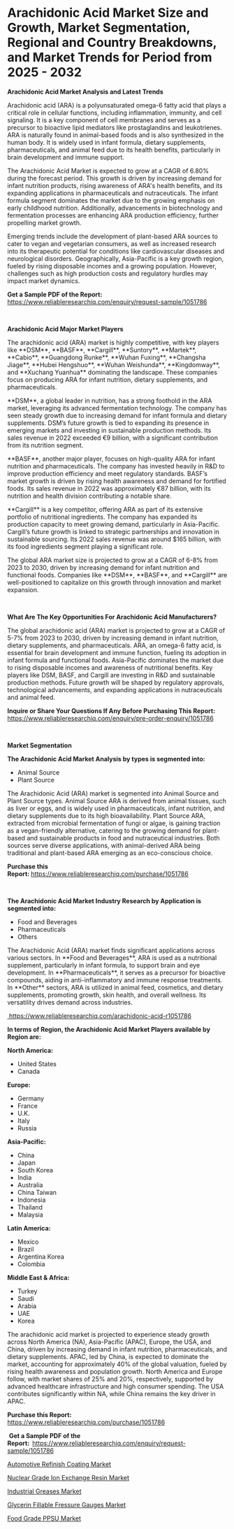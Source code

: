<p><h1>Arachidonic Acid Market Size and Growth, Market Segmentation, Regional and Country Breakdowns, and Market Trends for Period from 2025 -  2032</h1></p><p><strong>Arachidonic Acid Market Analysis and Latest Trends</strong></p>
<p><p>Arachidonic acid (ARA) is a polyunsaturated omega-6 fatty acid that plays a critical role in cellular functions, including inflammation, immunity, and cell signaling. It is a key component of cell membranes and serves as a precursor to bioactive lipid mediators like prostaglandins and leukotrienes. ARA is naturally found in animal-based foods and is also synthesized in the human body. It is widely used in infant formula, dietary supplements, pharmaceuticals, and animal feed due to its health benefits, particularly in brain development and immune support.</p><p>The Arachidonic Acid Market is expected to grow at a CAGR of 6.80% during the forecast period. This growth is driven by increasing demand for infant nutrition products, rising awareness of ARA's health benefits, and its expanding applications in pharmaceuticals and nutraceuticals. The infant formula segment dominates the market due to the growing emphasis on early childhood nutrition. Additionally, advancements in biotechnology and fermentation processes are enhancing ARA production efficiency, further propelling market growth.</p><p>Emerging trends include the development of plant-based ARA sources to cater to vegan and vegetarian consumers, as well as increased research into its therapeutic potential for conditions like cardiovascular diseases and neurological disorders. Geographically, Asia-Pacific is a key growth region, fueled by rising disposable incomes and a growing population. However, challenges such as high production costs and regulatory hurdles may impact market dynamics.</p></p>
<p><strong>Get a Sample PDF of the Report:&nbsp;</strong> <a href="https://www.reliableresearchiq.com/enquiry/request-sample/1051786?utm_campaign=1876&utm_medium=2&utm_source=Github&utm_content=ia&utm_term=24012025&utm_id=arachidonic-acid">https://www.reliableresearchiq.com/enquiry/request-sample/1051786</a></p>
<p>&nbsp;</p>
<p><strong>Arachidonic Acid Major Market Players</strong></p>
<p><p>The arachidonic acid (ARA) market is highly competitive, with key players like **DSM**, **BASF**, **Cargill**, **Suntory**, **Martek**, **Cabio**, **Guangdong Runke**, **Wuhan Fuxing**, **Changsha Jiage**, **Hubei Hengshuo**, **Wuhan Weishunda**, **Kingdomway**, and **Xuchang Yuanhua** dominating the landscape. These companies focus on producing ARA for infant nutrition, dietary supplements, and pharmaceuticals.</p><p>**DSM**, a global leader in nutrition, has a strong foothold in the ARA market, leveraging its advanced fermentation technology. The company has seen steady growth due to increasing demand for infant formula and dietary supplements. DSM’s future growth is tied to expanding its presence in emerging markets and investing in sustainable production methods. Its sales revenue in 2022 exceeded €9 billion, with a significant contribution from its nutrition segment.</p><p>**BASF**, another major player, focuses on high-quality ARA for infant nutrition and pharmaceuticals. The company has invested heavily in R&D to improve production efficiency and meet regulatory standards. BASF’s market growth is driven by rising health awareness and demand for fortified foods. Its sales revenue in 2022 was approximately €87 billion, with its nutrition and health division contributing a notable share.</p><p>**Cargill** is a key competitor, offering ARA as part of its extensive portfolio of nutritional ingredients. The company has expanded its production capacity to meet growing demand, particularly in Asia-Pacific. Cargill’s future growth is linked to strategic partnerships and innovation in sustainable sourcing. Its 2022 sales revenue was around $165 billion, with its food ingredients segment playing a significant role.</p><p>The global ARA market size is projected to grow at a CAGR of 6-8% from 2023 to 2030, driven by increasing demand for infant nutrition and functional foods. Companies like **DSM**, **BASF**, and **Cargill** are well-positioned to capitalize on this growth through innovation and market expansion.</p></p>
<p>&nbsp;</p>
<p><strong>What Are The Key Opportunities For Arachidonic Acid Manufacturers?</strong></p>
<p><p>The global arachidonic acid (ARA) market is projected to grow at a CAGR of 5-7% from 2023 to 2030, driven by increasing demand in infant nutrition, dietary supplements, and pharmaceuticals. ARA, an omega-6 fatty acid, is essential for brain development and immune function, fueling its adoption in infant formula and functional foods. Asia-Pacific dominates the market due to rising disposable incomes and awareness of nutritional benefits. Key players like DSM, BASF, and Cargill are investing in R&D and sustainable production methods. Future growth will be shaped by regulatory approvals, technological advancements, and expanding applications in nutraceuticals and animal feed.</p></p>
<p><strong>Inquire or Share Your Questions If Any Before Purchasing This Report:</strong> <a href="https://www.reliableresearchiq.com/enquiry/pre-order-enquiry/1051786?utm_campaign=1876&utm_medium=2&utm_source=Github&utm_content=ia&utm_term=24012025&utm_id=arachidonic-acid">https://www.reliableresearchiq.com/enquiry/pre-order-enquiry/1051786</a></p>
<p>&nbsp;</p>
<p><strong>Market Segmentation</strong></p>
<p><strong>The Arachidonic Acid Market Analysis by types is segmented into:</strong></p>
<p><ul><li>Animal Source</li><li>Plant Source</li></ul></p>
<p><p>The Arachidonic Acid (ARA) market is segmented into Animal Source and Plant Source types. Animal Source ARA is derived from animal tissues, such as liver or eggs, and is widely used in pharmaceuticals, infant nutrition, and dietary supplements due to its high bioavailability. Plant Source ARA, extracted from microbial fermentation of fungi or algae, is gaining traction as a vegan-friendly alternative, catering to the growing demand for plant-based and sustainable products in food and nutraceutical industries. Both sources serve diverse applications, with animal-derived ARA being traditional and plant-based ARA emerging as an eco-conscious choice.</p></p>
<p><strong>Purchase this Report:&nbsp;</strong><a href="https://www.reliableresearchiq.com/purchase/1051786?utm_campaign=1876&utm_medium=2&utm_source=Github&utm_content=ia&utm_term=24012025&utm_id=arachidonic-acid">https://www.reliableresearchiq.com/purchase/1051786</a></p>
<p>&nbsp;</p>
<p><strong>The Arachidonic Acid Market Industry Research by Application is segmented into:</strong></p>
<p><ul><li>Food and Beverages</li><li>Pharmaceuticals</li><li>Others</li></ul></p>
<p><p>The Arachidonic Acid (ARA) market finds significant applications across various sectors. In **Food and Beverages**, ARA is used as a nutritional supplement, particularly in infant formula, to support brain and eye development. In **Pharmaceuticals**, it serves as a precursor for bioactive compounds, aiding in anti-inflammatory and immune response treatments. In **Other** sectors, ARA is utilized in animal feed, cosmetics, and dietary supplements, promoting growth, skin health, and overall wellness. Its versatility drives demand across industries.</p></p>
<p><a href="https://www.reliableresearchiq.com/arachidonic-acid-r1051786?utm_campaign=1876&utm_medium=2&utm_source=Github&utm_content=ia&utm_term=24012025&utm_id=arachidonic-acid">&nbsp;https://www.reliableresearchiq.com/arachidonic-acid-r1051786</a></p>
<p><strong>In terms of Region, the Arachidonic Acid Market Players available by Region are:</strong></p>
<p>
    <p> <strong> North America: </strong>
        <ul>
            <li>United States</li>
            <li>Canada</li>
        </ul>
        </p> 
    <p> <strong> Europe: </strong>
        <ul>
            <li>Germany</li>
            <li>France</li>
            <li>U.K.</li>
            <li>Italy</li>
            <li>Russia</li>
        </ul>
        </p> 
    <p> <strong> Asia-Pacific: </strong>
        <ul>
            <li>China</li>
            <li>Japan</li>
            <li>South Korea</li>
            <li>India</li>
            <li>Australia</li>
            <li>China Taiwan</li>
            <li>Indonesia</li>
            <li>Thailand</li>
            <li>Malaysia</li>
        </ul>
        </p> 
    <p> <strong> Latin America: </strong>
        <ul>
            <li>Mexico</li>
            <li>Brazil</li>
            <li>Argentina Korea</li>
            <li>Colombia</li>
        </ul>
        </p> 
    <p> <strong> Middle East & Africa: </strong>
        <ul>
            <li>Turkey</li>
            <li>Saudi</li>
            <li>Arabia</li>
            <li>UAE</li>
            <li>Korea</li>
        </ul>
    </p>
    </p>
<p><p>The arachidonic acid market is projected to experience steady growth across North America (NA), Asia-Pacific (APAC), Europe, the USA, and China, driven by increasing demand in infant nutrition, pharmaceuticals, and dietary supplements. APAC, led by China, is expected to dominate the market, accounting for approximately 40% of the global valuation, fueled by rising health awareness and population growth. North America and Europe follow, with market shares of 25% and 20%, respectively, supported by advanced healthcare infrastructure and high consumer spending. The USA contributes significantly within NA, while China remains the key driver in APAC.</p></p>
<p><strong>Purchase this Report: </strong><a href="https://www.reliableresearchiq.com/purchase/1051786?utm_campaign=1876&utm_medium=2&utm_source=Github&utm_content=ia&utm_term=24012025&utm_id=arachidonic-acid">https://www.reliableresearchiq.com/purchase/1051786</a></p>
<p>&nbsp;<strong>Get a Sample PDF of the Report:&nbsp;&nbsp;</strong><a href="https://www.reliableresearchiq.com/enquiry/request-sample/1051786?utm_campaign=1876&utm_medium=2&utm_source=Github&utm_content=ia&utm_term=24012025&utm_id=arachidonic-acid">https://www.reliableresearchiq.com/enquiry/request-sample/1051786</a></p>
<p><strong></strong></p>
<p><p><a href="https://github.com/soufframalvina2001/Market-Research-Report-List-1/blob/main/automotive-refinish-coating-market.md?utm_campaign=1876&utm_medium=2&utm_source=Github&utm_content=ia&utm_term=24012025&utm_id=arachidonic-acid">Automotive Refinish Coating Market</a></p><p><a href="https://www.linkedin.com/pulse/forecasting-nuclear-grade-ion-exchange-resin-market-industry-accnc?utm_campaign=1876&utm_medium=2&utm_source=Github&utm_content=ia&utm_term=24012025&utm_id=arachidonic-acid">Nuclear Grade Ion Exchange Resin Market</a></p><p><a href="https://github.com/bholdsfofie/Market-Research-Report-List-1/blob/main/industrial-greases-market.md?utm_campaign=1876&utm_medium=2&utm_source=Github&utm_content=ia&utm_term=24012025&utm_id=arachidonic-acid">Industrial Greases Market</a></p><p><a href="https://www.linkedin.com/pulse/size-dynamics-expected-growth-glycerin-fillable-fressure-qxvae?utm_campaign=1876&utm_medium=2&utm_source=Github&utm_content=ia&utm_term=24012025&utm_id=arachidonic-acid">Glycerin Fillable Fressure Gauges Market</a></p><p><a href="https://www.linkedin.com/pulse/food-grade-ppsu-market-report-size-revenue-forecast-projected-w26le?utm_campaign=1876&utm_medium=2&utm_source=Github&utm_content=ia&utm_term=24012025&utm_id=arachidonic-acid">Food Grade PPSU Market</a></p></p>